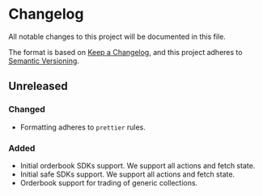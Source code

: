 # Changelog

All notable changes to this project will be documented in this file.

The format is based on [Keep a
Changelog](https://keepachangelog.com/en/1.0.0/), and this project adheres to
[Semantic Versioning](https://semver.org/spec/v2.0.0.html).

## Unreleased

### Changed

- Formatting adheres to `prettier` rules.

### Added

- Initial orderbook SDKs support. We support all actions and fetch state.
- Initial safe SDKs support. We support all actions and fetch state.
- Orderbook support for trading of generic collections.
